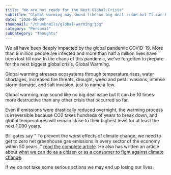 ```yaml
---
title: "We are not ready for the Next Global Crisis"
subtitle: "Global warming may sound like no big deal issue but It can be 10 times more destructive than any other crisis that occurred so far."
date: "2020-06-09"
thumbnail: "/thumbnails/global-warming.jpg"
category: "Personal"
subCategory: "Thoughts"
---
```


We all have been deeply impacted by the global pandemic COVID-19. More than 9 million people are infected and more than half a million lives have been lost till now. In the chaos of this pandemic, we've forgotten to prepare for the next biggest global crisis, Global Warming.

Global warming stresses ecosystems through temperature rises, water shortages, increased fire threats, drought, weed and pest invasions, intense storm damage, and salt invasion, just to name a few.

Global warming may sound like no big deal issue but It can be 10 times more destructive than any other crisis that occurred so far.

Even if emissions were drastically reduced overnight, the warming process is irreversible because CO2 takes hundreds of years to break down, and global temperatures will remain close to their highest level for at least the next 1,000 years.

Bill gates say " To prevent the worst effects of climate change, we need to get to zero net greenhouse gas emissions in every sector of the economy within 50 years. " [read the complete article](https://www.gatesnotes.com/Energy/Moving-around-in-a-zero-carbon-world "https://www.gatesnotes.com/Energy/Moving-around-in-a-zero-carbon-world"). He also has written an article about [what we can do as a citizen or as a consumer to fight against climate change](https://www.gatesnotes.com/Energy/What-you-can-do-to-fight-climate-change "https://www.gatesnotes.com/Energy/What-you-can-do-to-fight-climate-change").

If we do not take some serious actions we may end up losing our lives.
